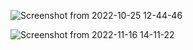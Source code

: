 ![Screenshot from 2022-10-25 12-44-46](https://user-images.githubusercontent.com/101880897/197823616-277ff958-257b-452d-933b-0fedef272c29.png)

![Screenshot from 2022-11-16 14-11-22](https://user-images.githubusercontent.com/101880897/202247545-7b2a3c0c-1660-4c2b-a08d-aa59f9929c6a.png)
